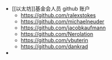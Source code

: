 - [[以太坊]]基金会人员 github 账户
	- https://github.com/ralexstokes
	- https://github.com/michaelneuder
	- https://github.com/jacobkaufmann
	- https://github.com/Nerolation
	- https://github.com/vbuterin
	- https://github.com/dankrad
-